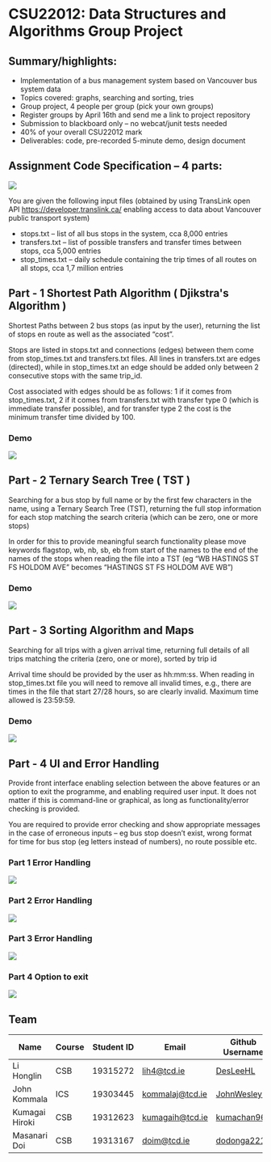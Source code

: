 # CSU22012: Data Structures and Algorithms Group Project

## Summary/highlights:
* Implementation of a bus management system based on Vancouver bus system data
* Topics covered: graphs, searching and sorting, tries
* Group project, 4 people per group (pick your own groups)
* Register groups by April 16th and send me a link to project repository
* Submission to blackboard only – no webcat/junit tests needed
* 40% of your overall CSU22012 mark
* Deliverables: code, pre-recorded 5-minute demo, design document
  
## Assignment Code Specification – 4 parts:

![](https://github.com/JohnWesleyK/CSU22012-DSA-Group-Project/blob/main/Demo%20Pictures%20and%20Videos/mainscreen.png)

You are given the following input files (obtained by using TransLink open API
https://developer.translink.ca/ enabling access to data about Vancouver public transport system)

* stops.txt – list of all bus stops in the system, cca 8,000 entries
* transfers.txt – list of possible transfers and transfer times between stops, cca 5,000 entries
* stop_times.txt – daily schedule containing the trip times of all routes on all stops, cca 1,7
million entries


## Part - 1 Shortest Path Algorithm ( Djikstra's Algorithm )
Shortest Paths between 2 bus stops (as input by the user), returning the list of stops en route as well as the associated “cost”.

Stops are listed in stops.txt and connections (edges) between them come from stop_times.txt and
transfers.txt files. All lines in transfers.txt are edges (directed), while in stop_times.txt an edge
should be added only between 2 consecutive stops with the same trip_id.

Cost associated with edges should be as follows: 1 if it comes from stop_times.txt, 2 if it comes from
transfers.txt with transfer type 0 (which is immediate transfer possible), and for transfer type 2 the
cost is the minimum transfer time divided by 100.

### Demo
![](https://github.com/JohnWesleyK/CSU22012-DSA-Group-Project/blob/main/Demo%20Pictures%20and%20Videos/part1demo.gif)



## Part - 2 Ternary Search Tree ( TST ) 
Searching for a bus stop by full name or by the first few characters in the name, using a Ternary Search Tree (TST), 
returning the full stop information for each stop matching the search criteria (which can be zero, one or more stops)

In order for this to provide meaningful search functionality please move keywords flagstop, wb, nb,
sb, eb from start of the names to the end of the names of the stops when reading the file into a TST
(eg “WB HASTINGS ST FS HOLDOM AVE” becomes “HASTINGS ST FS HOLDOM AVE WB”)

### Demo
![](https://github.com/JohnWesleyK/CSU22012-DSA-Group-Project/blob/main/Demo%20Pictures%20and%20Videos/part2%20demo.gif)



## Part - 3 Sorting Algorithm and Maps
Searching for all trips with a given arrival time, returning full details of all trips matching the
criteria (zero, one or more), sorted by trip id


Arrival time should be provided by the user as hh:mm:ss. When reading in stop_times.txt file you
will need to remove all invalid times, e.g., there are times in the file that start 27/28 hours, so are
clearly invalid. Maximum time allowed is 23:59:59.

### Demo
![](https://github.com/JohnWesleyK/CSU22012-DSA-Group-Project/blob/main/Demo%20Pictures%20and%20Videos/part3%20demo.gif)



## Part - 4 UI and Error Handling
Provide front interface enabling selection between the above features or an option to exit
the programme, and enabling required user input. It does not matter if this is command-line
or graphical, as long as functionality/error checking is provided.

You are required to provide error checking and show appropriate messages in the case of erroneous
inputs – eg bus stop doesn’t exist, wrong format for time for bus stop (eg letters instead of
numbers), no route possible etc. 
### Part 1 Error Handling
![](https://github.com/JohnWesleyK/CSU22012-DSA-Group-Project/blob/main/Demo%20Pictures%20and%20Videos/part1error.png)

### Part 2 Error Handling
![](https://github.com/JohnWesleyK/CSU22012-DSA-Group-Project/blob/main/Demo%20Pictures%20and%20Videos/part2error.png)

### Part 3 Error Handling
![](https://github.com/JohnWesleyK/CSU22012-DSA-Group-Project/blob/main/Demo%20Pictures%20and%20Videos/part3error.png)

### Part 4 Option to exit
![](https://github.com/JohnWesleyK/CSU22012-DSA-Group-Project/blob/main/Demo%20Pictures%20and%20Videos/part4close.png)




## Team
|      Name      | Course | Student ID |      Email      | Github Username |
|----------------|--------|------------|-----------------|-----------------|
|   Li Honglin   |   CSB  |  19315272  |   lih4@tcd.ie   |     [DesLeeHL](https://github.com/DesLeeHL)    |
|  John Kommala  |   ICS  |  19303445  | kommalaj@tcd.ie |   [JohnWesleyK](https://github.com/JohnWesleyK)   |
| Kumagai Hiroki |   CSB  |  19312623  | kumagaih@tcd.ie |    [kumachan96](https://github.com/kumachan96)   |
|  Masanari Doi  |   CSB  |  19313167  |   doim@tcd.ie   |   [dodonga2211](https://github.com/dodonga2211)   |
 

 
